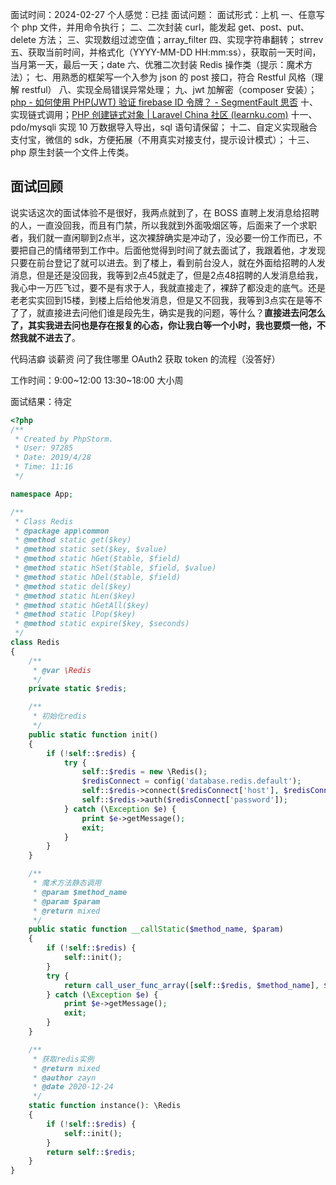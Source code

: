 面试时间：2024-02-27
个人感觉：已挂
面试问题：
面试形式：上机
一、任意写个 php 文件，并用命令执行；
二、二次封装 curl，能发起 get、post、put、delete 方法；
三、实现数组过滤空值；array_filter
四、实现字符串翻转； strrev
五、获取当前时间，并格式化（YYYY-MM-DD HH:mm:ss），获取前一天时间，当月第一天，最后一天；date
六、优雅二次封装 Redis 操作类（提示：魔术方法）；
七、用熟悉的框架写一个入参为 json 的 post 接口，符合 Restful 风格（理解 restful）
八、实现全局错误异常处理；
九、jwt  加解密（composer 安装）；[php - 如何使用 PHP(JWT) 验证 firebase ID 令牌？ - SegmentFault 思否](https://segmentfault.com/q/1010000043182071)
十、实现链式调用；[PHP 创建链式对象 | Laravel China 社区 (learnku.com)](https://learnku.com/articles/63099)
十一、pdo/mysqli 实现 10 万数据导入导出，sql 语句请保留；
十二、自定义实现融合支付宝，微信的 sdk，方便拓展（不用真实对接支付，提示设计模式）；
十三、php 原生封装一个文件上传类。

## 面试回顾

说实话这次的面试体验不是很好，我两点就到了，在 BOSS 直聘上发消息给招聘的人，一直没回我，而且有门禁，所以我就到外面吸烟区等，后面来了一个求职者，我们就一直闲聊到2点半，这次裸辞确实是冲动了，没必要一份工作而已，不要把自己的情绪带到工作中。后面他觉得到时间了就去面试了，我跟着他，才发现只要在前台登记了就可以进去。到了楼上，看到前台没人，就在外面给招聘的人发消息，但是还是没回我，我等到2点45就走了，但是2点48招聘的人发消息给我，我心中一万匹飞过，要不是有求于人，我就直接走了，裸辞了都没走的底气。还是老老实实回到15楼，到楼上后给他发消息，但是又不回我，我等到3点实在是等不了了，就直接进去问他们谁是段先生，确实是我的问题，等什么？**直接进去问怎么了，其实我进去问也是存在报复的心态，你让我白等一个小时，我也要烦一他，不然我就不进去了**。

代码洁癖
谈薪资
问了我住哪里
OAuth2 获取 token 的流程（没答好）

工作时间：9:00~12:00 13:30~18:00 大小周

面试结果：待定


```php
<?php
/**
 * Created by PhpStorm.
 * User: 97285
 * Date: 2019/4/28
 * Time: 11:16
 */

namespace App;

/**
 * Class Redis
 * @package app\common
 * @method static get($key)
 * @method static set($key, $value)
 * @method static hGet($table, $field)
 * @method static hSet($table, $field, $value)
 * @method static hDel($table, $field)
 * @method static del($key)
 * @method static hLen($key)
 * @method static hGetAll($key)
 * @method static lPop($key)
 * @method static expire($key, $seconds)
 */
class Redis
{
    /**
     * @var \Redis
     */
    private static $redis;

    /**
     * 初始化redis
     */
    public static function init()
    {
        if (!self::$redis) {
            try {
                self::$redis = new \Redis();
                $redisConnect = config('database.redis.default');
                self::$redis->connect($redisConnect['host'], $redisConnect['port']);
                self::$redis->auth($redisConnect['password']);
            } catch (\Exception $e) {
                print $e->getMessage();
                exit;
            }
        }
    }

    /**
     * 魔术方法静态调用
     * @param $method_name
     * @param $param
     * @return mixed
     */
    public static function __callStatic($method_name, $param)
    {
        if (!self::$redis) {
            self::init();
        }
        try {
            return call_user_func_array([self::$redis, $method_name], $param);
        } catch (\Exception $e) {
            print $e->getMessage();
            exit;
        }
    }

    /**
     * 获取redis实例
     * @return mixed
     * @author zayn
     * @date 2020-12-24
     */
    static function instance(): \Redis
    {
        if (!self::$redis) {
            self::init();
        }
        return self::$redis;
    }
}
```